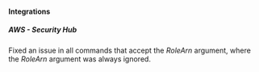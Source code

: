 
#### Integrations

##### AWS - Security Hub

Fixed an issue in all commands that accept the *RoleArn* argument, where the *RoleArn* argument was always ignored.

